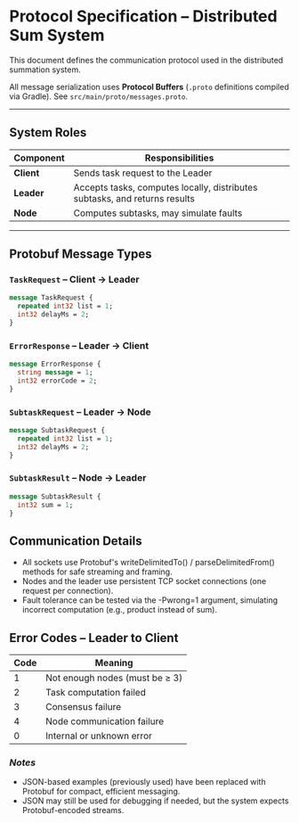 # Protocol Specification – Distributed Sum System

This document defines the communication protocol used in the distributed summation system.

All message serialization uses **Protocol Buffers** (`.proto` definitions compiled via Gradle). See `src/main/proto/messages.proto`.

---

## System Roles

| Component  | Responsibilities                                                           |
|------------|----------------------------------------------------------------------------|
| **Client** | Sends task request to the Leader                                           |
| **Leader** | Accepts tasks, computes locally, distributes subtasks, and returns results |
| **Node**   | Computes subtasks, may simulate faults                                     |

---

## Protobuf Message Types

### `TaskRequest` – Client → Leader
``` proto
message TaskRequest {
  repeated int32 list = 1;
  int32 delayMs = 2;
}
```

### `ErrorResponse` – Leader → Client
``` proto
message ErrorResponse {
  string message = 1;
  int32 errorCode = 2;
}
```

### `SubtaskRequest` – Leader → Node
``` proto
message SubtaskRequest {
  repeated int32 list = 1;
  int32 delayMs = 2;
}
```

### `SubtaskResult` – Node → Leader
``` proto
message SubtaskResult {
  int32 sum = 1;
}
```

## Communication Details
- All sockets use Protobuf's writeDelimitedTo() / parseDelimitedFrom() methods for safe streaming and framing.
- Nodes and the leader use persistent TCP socket connections (one request per connection).
- Fault tolerance can be tested via the -Pwrong=1 argument, simulating incorrect computation (e.g., product instead of sum).

## Error Codes – Leader to Client
| Code | Meaning                        |
|------|--------------------------------|
| 1    | Not enough nodes (must be ≥ 3) |
| 2    | Task computation failed        |
| 3    | Consensus failure              |
| 4    | Node communication failure     |
| 0    | Internal or unknown error      |

### *Notes*
- JSON-based examples (previously used) have been replaced with Protobuf for compact, efficient messaging.
- JSON may still be used for debugging if needed, but the system expects Protobuf-encoded streams.